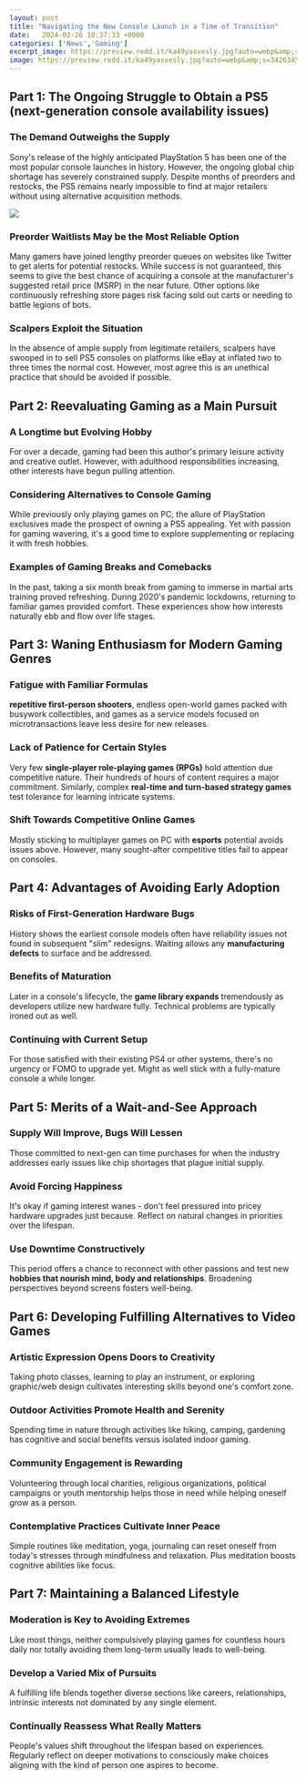 ```yaml
---
layout: post
title: "Navigating the New Console Launch in a Time of Transition"
date:   2024-02-26 10:37:33 +0000
categories: ['News','Gaming']
excerpt_image: https://preview.redd.it/ka49yasvesly.jpg?auto=webp&amp;s=3426345b7ffa1b0dfa082c2772af267fc6a50643
image: https://preview.redd.it/ka49yasvesly.jpg?auto=webp&amp;s=3426345b7ffa1b0dfa082c2772af267fc6a50643
---
```


## Part 1: The Ongoing Struggle to Obtain a PS5 (**next-generation console availability issues**) 
### The Demand Outweighs the Supply
Sony's release of the highly anticipated PlayStation 5 has been one of the most popular console launches in history. However, the ongoing global chip shortage has severely constrained supply. Despite months of preorders and restocks, the PS5 remains nearly impossible to find at major retailers without using alternative acquisition methods.

![](https://preview.redd.it/ka49yasvesly.jpg?auto=webp&amp;s=3426345b7ffa1b0dfa082c2772af267fc6a50643)
### Preorder Waitlists May be the Most Reliable Option  
Many gamers have joined lengthy preorder queues on websites like Twitter to get alerts for potential restocks. While success is not guaranteed, this seems to give the best chance of acquiring a console at the manufacturer's suggested retail price (MSRP) in the near future. Other options like continuously refreshing store pages risk facing sold out carts or needing to battle legions of bots.  
### Scalpers Exploit the Situation
In the absence of ample supply from legitimate retailers, scalpers have swooped in to sell PS5 consoles on platforms like eBay at inflated two to three times the normal cost. However, most agree this is an unethical practice that should be avoided if possible. 
## Part 2: Reevaluating Gaming as a Main Pursuit  
### A Longtime but Evolving Hobby
For over a decade, gaming had been this author's primary leisure activity and creative outlet. However, with adulthood responsibilities increasing, other interests have begun pulling attention.
### Considering Alternatives to Console Gaming
While previously only playing games on PC, the allure of PlayStation exclusives made the prospect of owning a PS5 appealing. Yet with passion for gaming wavering, it's a good time to explore supplementing or replacing it with fresh hobbies.
### Examples of Gaming Breaks and Comebacks  
In the past, taking a six month break from gaming to immerse in martial arts training proved refreshing. During 2020's pandemic lockdowns, returning to familiar games provided comfort. These experiences show how interests naturally ebb and flow over life stages.
## Part 3: Waning Enthusiasm for Modern Gaming Genres
### Fatigue with Familiar Formulas   
**repetitive first-person shooters**, endless open-world games packed with busywork collectibles, and games as a service models focused on microtransactions leave less desire for new releases. 
### Lack of Patience for Certain Styles
Very few **single-player role-playing games (RPGs)** hold attention due competitive nature. Their hundreds of hours of content requires a major commitment. Similarly, complex **real-time and turn-based strategy games** test tolerance for learning intricate systems.
### Shift Towards Competitive Online Games  
Mostly sticking to multiplayer games on PC with **esports** potential avoids issues above. However, many sought-after competitive titles fail to appear on consoles.
## Part 4: Advantages of Avoiding Early Adoption   
### Risks of First-Generation Hardware Bugs
History shows the earliest console models often have reliability issues not found in subsequent "slim" redesigns. Waiting allows any **manufacturing defects** to surface and be addressed.
### Benefits of Maturation 
Later in a console's lifecycle, the **game library expands** tremendously as developers utilize new hardware fully. Technical problems are typically ironed out as well. 
### Continuing with Current Setup
For those satisfied with their existing PS4 or other systems, there's no urgency or FOMO to upgrade yet. Might as well stick with a fully-mature console a while longer.
## Part 5: Merits of a Wait-and-See Approach
### Supply Will Improve, Bugs Will Lessen
Those committed to next-gen can time purchases for when the industry addresses early issues like chip shortages that plague initial supply.
### Avoid Forcing Happiness  
It's okay if gaming interest wanes - don't feel pressured into pricey hardware upgrades just because. Reflect on natural changes in priorities over the lifespan.  
### Use Downtime Constructively   
This period offers a chance to reconnect with other passions and test new **hobbies that nourish mind, body and relationships**. Broadening perspectives beyond screens fosters well-being.
## Part 6: Developing Fulfilling Alternatives to Video Games
### Artistic Expression Opens Doors to Creativity
Taking photo classes, learning to play an instrument, or exploring graphic/web design cultivates interesting skills beyond one's comfort zone.
### Outdoor Activities Promote Health and Serenity  
Spending time in nature through activities like hiking, camping, gardening has cognitive and social benefits versus isolated indoor gaming. 
### Community Engagement is Rewarding
Volunteering through local charities, religious organizations, political campaigns or youth mentorship helps those in need while helping oneself grow as a person.  
### Contemplative Practices Cultivate Inner Peace
Simple routines like meditation, yoga, journaling can reset oneself from today's stresses through mindfulness and relaxation. Plus meditation boosts cognitive abilities like focus.
## Part 7: Maintaining a Balanced Lifestyle
### Moderation is Key to Avoiding Extremes  
Like most things, neither compulsively playing games for countless hours daily nor totally avoiding them long-term usually leads to well-being.  
### Develop a Varied Mix of Pursuits
A fulfilling life blends together diverse sections like careers, relationships, intrinsic interests not dominated by any single element. 
### Continually Reassess What Really Matters
People's values shift throughout the lifespan based on experiences. Regularly reflect on deeper motivations to consciously make choices aligning with the kind of person one aspires to become.